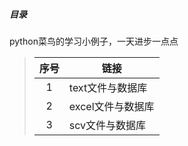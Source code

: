 ##### 目录
python菜鸟的学习小例子，一天进步一点点
> | 序号 | 链接 |
> |:---:  | --- |
> |1|text文件与数据库|
> |2|excel文件与数据库 |
> |3|scv文件与数据库|
